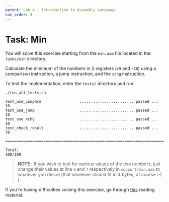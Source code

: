 ```yaml
---
parent: Lab 4 - Introduction to Assembly Language
nav_order: 4
---
```


# Task: Min

You will solve this exercise starting from the `min.asm` file located in the `tasks/min` directory.

Calculate the minimum of the numbers in 2 registers (`r9` and `r10`) using a comparison instruction, a jump instruction, and the `xchg` instruction.

To test the implementation, enter the `tests/` directory and run:

```console
./run_all_tests.sh

test_use_compare                 ........................ passed ...  10
test_use_jump                    ........................ passed ...  10
test_use_xchg                    ........................ passed ...  10
test_check_result                ........................ passed ...  70

========================================================================

Total:                                                           100/100
```

> **NOTE** : If you wish to test for various values of the two numbers, just change their values at line `6` and `7` respectively  in `support/min.asm` to whatever you desire (that whatever should fit in 4 bytes, of course :-) ).

If you're having difficulties solving this exercise, go through [this](../../reading/x86-architecture-family.md) reading material.
